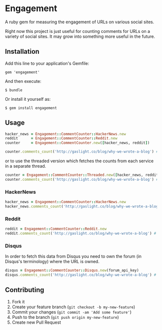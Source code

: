 # Engagement

A ruby gem for measuring the engagement of URLs on various social sites.

Right now this project is just useful for counting comments for URLs
on a variety of social sites. It may grow into something more useful
in the future.

## Installation

Add this line to your application's Gemfile:

    gem 'engagement'

And then execute:

    $ bundle

Or install it yourself as:

    $ gem install engagement

## Usage

```ruby
hacker_news = Engagement::CommentCounter::HackerNews.new
reddit      = Engagement::CommentCounter::Reddit.new
counter     = Engagement::CommentCounter.new([hacker_news, reddit])

counter.comments_count('http://gaslight.co/blog/why-we-wrote-a-blog') # => 17
```

or to use the threaded version which fetches the counts from each
service in a separate thread.

```ruby
counter = Engagement::CommentCounter::Threaded.new([hacker_news, reddit])
counter.comments_count('http://gaslight.co/blog/why-we-wrote-a-blog') # => 17
```

### HackerNews

```ruby
hacker_news = Engagement::CommentCounter::HackerNews.new
hacker_news.comments_count('http://gaslight.co/blog/why-we-wrote-a-blog') # => 9
```

### Reddit

```ruby
reddit = Engagement::CommentCounter::Reddit.new
reddit.comments_count('http://gaslight.co/blog/why-we-wrote-a-blog') # => 8
```

### Disqus

In order to fetch this data from Disqus you need to own the forum (in
Disqus's terminology) where the URL is owned.

```ruby
disqus = Engagement::CommentCounter::Disqus.new(forum_api_key)
disqus.comments_count('http://gaslight.co/blog/why-we-wrote-a-blog') # => 2
```

## Contributing

1. Fork it
2. Create your feature branch (`git checkout -b my-new-feature`)
3. Commit your changes (`git commit -am 'Add some feature'`)
4. Push to the branch (`git push origin my-new-feature`)
5. Create new Pull Request
